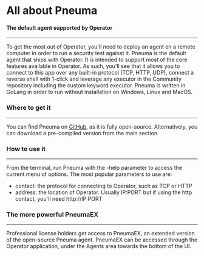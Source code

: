 # All about Pneuma

#### The default agent supported by Operator

---

To get the most out of Operator, you'll need to deploy an agent on a remote computer 
in order to run a security test against it. Pneuma is the default agent that ships with Operator. 
It is intended to support most of the core features available in Operator. As such, you'll
see that it allows you to connect to this app over any built-in protocol (TCP, HTTP, UDP),
connect a reverse shell with 1-click and leverage any executor in the Community repository 
including the custom keyword executor. Pneuma is written in GoLang in order to run without installation on Windows, Linux and MacOS.

### Where to get it

---

You can find Pneuma on [GitHub](https://github.com/preludeorg/pneuma), as it is fully open-source. 
Alternatively, you can download a pre-compiled version from the main section.

### How to use it

---

From the terminal, run Pneuma with the -help parameter to access the current menu of options. 
The most popular parameters to use are:

- contact: the protocol for connecting to Operator, such as TCP or HTTP
- address: the location of Operator. Usually IP:PORT but if using the http contact, you'll need http://IP:PORT


### The more powerful PneumaEX

---

Professional license holders get access to PneumaEX, an extended version of the open-source Pneuma
agent. PneumaEX can be accessed through the Operator application, under the Agents area towards the bottom of the UI. 


